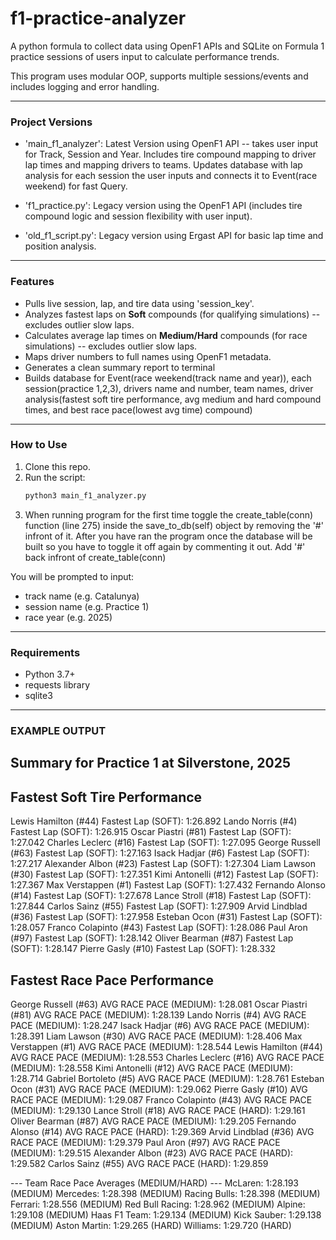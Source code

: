 # f1-practice-analyzer
A python formula to collect data using OpenF1 APIs and SQLite on Formula 1 practice sessions of users input to calculate performance trends. 

This program uses modular OOP, supports multiple sessions/events and includes logging and error handling.

---

### Project Versions
- 'main_f1_analyzer': Latest Version using OpenF1 API -- takes user input for Track, Session and Year. Includes tire compound mapping to driver lap times and mapping drivers to teams. Updates database with lap analysis for each session the user inputs and connects it to Event(race weekend) for fast Query.

- 'f1_practice.py': Legacy version using the OpenF1 API (includes tire compound logic and session flexibility with user input).

- 'old_f1_script.py': Legacy version using Ergast API for basic lap time and position analysis.

---

### Features
- Pulls live session, lap, and tire data using 'session_key'.
- Analyzes fastest laps on **Soft** compounds (for qualifying simulations) -- excludes outlier slow laps.
- Calculates average lap times on **Medium/Hard** compounds (for race simulations) -- excludes outlier slow laps.
- Maps driver numbers to full names using OpenF1 metadata.
- Generates a clean summary report to terminal
- Builds database for Event(race weekend(track name and year)), each session(practice 1,2,3), drivers name and number, team names, driver analysis(fastest soft tire performance, avg medium and hard compound times, and best race pace(lowest avg time) compound)

---

### How to Use
1. Clone this repo.
2. Run the script:
   ```bash
   python3 main_f1_analyzer.py

3. When running program for the first time toggle the create_table(conn) function (line 275) inside the save_to_db(self) object by removing the '#' infront of it. After you have ran the program once the database will be built so you have to toggle it off again by commenting it out. Add '#' back infront of create_table(conn)

You will be prompted to input:

- track name (e.g. Catalunya)
- session name (e.g. Practice 1)
- race year (e.g. 2025)

---

### Requirements
- Python 3.7+
- requests library
- sqlite3

---

### EXAMPLE OUTPUT

Summary for Practice 1 at Silverstone, 2025
------------------------------------------------------------

Fastest Soft Tire Performance
------------------------------------------------------------
Lewis Hamilton (#44)
    Fastest Lap (SOFT): 1:26.892
Lando Norris (#4)
    Fastest Lap (SOFT): 1:26.915
Oscar Piastri (#81)
    Fastest Lap (SOFT): 1:27.042
Charles Leclerc (#16)
    Fastest Lap (SOFT): 1:27.095
George Russell (#63)
    Fastest Lap (SOFT): 1:27.163
Isack Hadjar (#6)
    Fastest Lap (SOFT): 1:27.217
Alexander Albon (#23)
    Fastest Lap (SOFT): 1:27.304
Liam Lawson (#30)
    Fastest Lap (SOFT): 1:27.351
Kimi Antonelli (#12)
    Fastest Lap (SOFT): 1:27.367
Max Verstappen (#1)
    Fastest Lap (SOFT): 1:27.432
Fernando Alonso (#14)
    Fastest Lap (SOFT): 1:27.678
Lance Stroll (#18)
    Fastest Lap (SOFT): 1:27.844
Carlos Sainz (#55)
    Fastest Lap (SOFT): 1:27.909
Arvid Lindblad (#36)
    Fastest Lap (SOFT): 1:27.958
Esteban Ocon (#31)
    Fastest Lap (SOFT): 1:28.057
Franco Colapinto (#43)
    Fastest Lap (SOFT): 1:28.086
Paul Aron (#97)
    Fastest Lap (SOFT): 1:28.142
Oliver Bearman (#87)
    Fastest Lap (SOFT): 1:28.147
Pierre Gasly (#10)
    Fastest Lap (SOFT): 1:28.332


Fastest Race Pace Performance
------------------------------------------------------------
George Russell (#63)
    AVG RACE PACE (MEDIUM): 1:28.081
Oscar Piastri (#81)
    AVG RACE PACE (MEDIUM): 1:28.139
Lando Norris (#4)
    AVG RACE PACE (MEDIUM): 1:28.247
Isack Hadjar (#6)
    AVG RACE PACE (MEDIUM): 1:28.391
Liam Lawson (#30)
    AVG RACE PACE (MEDIUM): 1:28.406
Max Verstappen (#1)
    AVG RACE PACE (MEDIUM): 1:28.544
Lewis Hamilton (#44)
    AVG RACE PACE (MEDIUM): 1:28.553
Charles Leclerc (#16)
    AVG RACE PACE (MEDIUM): 1:28.558
Kimi Antonelli (#12)
    AVG RACE PACE (MEDIUM): 1:28.714
Gabriel Bortoleto (#5)
    AVG RACE PACE (MEDIUM): 1:28.761
Esteban Ocon (#31)
    AVG RACE PACE (MEDIUM): 1:29.062
Pierre Gasly (#10)
    AVG RACE PACE (MEDIUM): 1:29.087
Franco Colapinto (#43)
    AVG RACE PACE (MEDIUM): 1:29.130
Lance Stroll (#18)
    AVG RACE PACE (HARD): 1:29.161
Oliver Bearman (#87)
    AVG RACE PACE (MEDIUM): 1:29.205
Fernando Alonso (#14)
    AVG RACE PACE (HARD): 1:29.369
Arvid Lindblad (#36)
    AVG RACE PACE (MEDIUM): 1:29.379
Paul Aron (#97)
    AVG RACE PACE (MEDIUM): 1:29.515
Alexander Albon (#23)
    AVG RACE PACE (HARD): 1:29.582
Carlos Sainz (#55)
    AVG RACE PACE (HARD): 1:29.859


--- Team Race Pace Averages (MEDIUM/HARD) ---
McLaren: 1:28.193 (MEDIUM)
Mercedes: 1:28.398 (MEDIUM)
Racing Bulls: 1:28.398 (MEDIUM)
Ferrari: 1:28.556 (MEDIUM)
Red Bull Racing: 1:28.962 (MEDIUM)
Alpine: 1:29.108 (MEDIUM)
Haas F1 Team: 1:29.134 (MEDIUM)
Kick Sauber: 1:29.138 (MEDIUM)
Aston Martin: 1:29.265 (HARD)
Williams: 1:29.720 (HARD)
